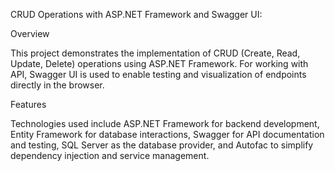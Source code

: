 CRUD Operations with ASP.NET Framework and Swagger UI:


Overview

This project demonstrates the implementation of CRUD (Create, Read, Update, Delete) operations using ASP.NET Framework. For working with API,  Swagger UI is used to enable testing and visualization of endpoints directly in the browser.


Features

Technologies used include ASP.NET Framework for backend development, Entity Framework for database interactions, Swagger for API documentation and testing, SQL Server as the database provider, and Autofac to simplify dependency injection and service management.
